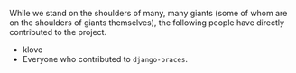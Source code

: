 While we stand on the shoulders of many, many giants (some of whom are
on the shoulders of giants themselves), the following people have directly
contributed to the project.

* klove
* Everyone who contributed to `django-braces`.

